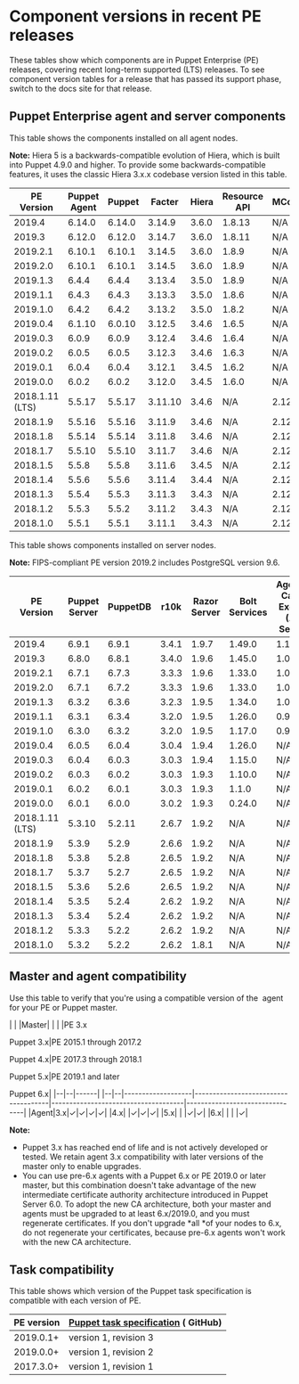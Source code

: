 # Component versions in recent PE releases

These tables show which components are in Puppet Enterprise \(PE\) releases, covering recent long-term supported \(LTS\) releases. To see component version tables for a release that has passed its support phase, switch to the docs site for that release.

## Puppet Enterprise agent and server components

This table shows the components installed on all agent nodes.

**Note:** Hiera 5 is a backwards-compatible evolution of Hiera, which is built into Puppet 4.9.0 and higher. To provide some backwards-compatible features, it uses the classic Hiera 3.x.x codebase version listed in this table.

|PE Version|Puppet Agent|Puppet|Facter|Hiera|Resource API|MCollective|Ruby|OpenSSL|
|----------|------------|------|------|-----|------------|-----------|----|-------|
|2019.4|6.14.0|6.14.0|3.14.9|3.6.0|1.8.13|N/A|2.5.7|1.1.1.d|
|2019.3|6.12.0|6.12.0|3.14.7|3.6.0|1.8.11|N/A|2.5.7|1.1.1.d|
|2019.2.1|6.10.1|6.10.1|3.14.5|3.6.0|1.8.9|N/A|2.5.7|1.1.1d|
|2019.2.0|6.10.1|6.10.1|3.14.5|3.6.0|1.8.9|N/A|2.5.7|1.1.1d|
|2019.1.3|6.4.4|6.4.4|3.13.4|3.5.0|1.8.9|N/A|2.5.7|1.1.1d|
|2019.1.1|6.4.3|6.4.3|3.13.3|3.5.0|1.8.6|N/A|2.5.3|1.1.1a|
|2019.1.0|6.4.2|6.4.2|3.13.2|3.5.0|1.8.2|N/A|2.5.3|1.1.1a|
|2019.0.4|6.1.10|6.0.10|3.12.5|3.4.6|1.6.5|N/A|2.5.3|1.1.1a|
|2019.0.3|6.0.9|6.0.9|3.12.4|3.4.6|1.6.4|N/A|2.5.3|1.1.1a|
|2019.0.2|6.0.5|6.0.5|3.12.3|3.4.6|1.6.3|N/A|2.5.1|1.0.2n|
|2019.0.1|6.0.4|6.0.4|3.12.1|3.4.5|1.6.2|N/A|2.5.1|1.0.2n|
|2019.0.0|6.0.2|6.0.2|3.12.0|3.4.5|1.6.0|N/A|2.5.1|1.1.0h|
|2018.1.11 \(LTS\)|5.5.17|5.5.17|3.11.10|3.4.6|N/A|2.12.5|2.4.9|1.0.2t|
|2018.1.9|5.5.16|5.5.16|3.11.9|3.4.6|N/A|2.12.4|2.4.5|1.0.2r|
|2018.1.8|5.5.14|5.5.14|3.11.8|3.4.6|N/A|2.12.4|2.4.5|1.0.2r|
|2018.1.7|5.5.10|5.5.10|3.11.7|3.4.6|N/A|2.12.4|2.4.5|1.0.2n|
|2018.1.5|5.5.8|5.5.8|3.11.6|3.4.5|N/A|2.12.4|2.4.4|1.0.2n|
|2018.1.4|5.5.6|5.5.6|3.11.4|3.4.4|N/A|2.12.3|2.4.4|1.0.2n|
|2018.1.3|5.5.4|5.5.3|3.11.3|3.4.3|N/A|2.12.2|2.4.4|1.0.2n|
|2018.1.2|5.5.3|5.5.2|3.11.2|3.4.3|N/A|2.12.2|2.4.4|1.0.2n|
|2018.1.0|5.5.1|5.5.1|3.11.1|3.4.3|N/A|2.12.1|2.4.4|1.0.2n|

This table shows components installed on server nodes.

**Note:** FIPS-compliant PE version 2019.2 includes PostgreSQL version 9.6.

|PE Version|Puppet Server|PuppetDB|r10k|Razor Server|Bolt Services|Agentless Catalog Executor \(ACE\) Services|PostgreSQL|Java|ActiveMQ|Nginx|
|----------|-------------|--------|----|------------|-------------|-------------------------------------------|----------|----|--------|-----|
|2019.4|6.9.1|6.9.1|3.4.1|1.9.7|1.49.0|1.1.1|11.7|11.0|N/A|1.16.1|
|2019.3|6.8.0|6.8.1|3.4.0|1.9.6|1.45.0|1.0.0|11.6|11.0|N/A|1.16.1|
|2019.2.1|6.7.1|6.7.3|3.3.3|1.9.6|1.33.0|1.0.0|11.5|1.8.0|N/A|1.16.1|
|2019.2.0|6.7.1|6.7.2|3.3.3|1.9.6|1.33.0|1.0.0|11.5|1.8.0|N/A|1.16.1|
|2019.1.3|6.3.2|6.3.6|3.2.3|1.9.5|1.34.0|1.0.0|9.6.15|1.8.0|N/A|1.16.1|
|2019.1.1|6.3.1|6.3.4|3.2.0|1.9.5|1.26.0|0.9.1|9.6.13|1.8.0|N/A|1.14.2|
|2019.1.0|6.3.0|6.3.2|3.2.0|1.9.5|1.17.0|0.9.1|9.6.12|1.8.0|N/A|1.14.2|
|2019.0.4|6.0.5|6.0.4|3.0.4|1.9.4|1.26.0|N/A|9.6.13|1.8.0|N/A|1.14.2|
|2019.0.3|6.0.4|6.0.3|3.0.3|1.9.4|1.15.0|N/A|9.6.12|1.8.0|N/A|1.14.2|
|2019.0.2|6.0.3|6.0.2|3.0.3|1.9.3|1.10.0|N/A|9.6.10|1.8.0|N/A|1.14.0|
|2019.0.1|6.0.2|6.0.1|3.0.3|1.9.3|1.1.0|N/A|9.6.10|1.8.0|N/A|1.14.0|
|2019.0.0|6.0.1|6.0.0|3.0.2|1.9.3|0.24.0|N/A|9.6.10|1.8.0|N/A|1.14.0|
|2018.1.11 \(LTS\)|5.3.10|5.2.11|2.6.7|1.9.2|N/A|N/A|9.6.15|1.8.0|5.15.5|1.16.1|
|2018.1.9|5.3.9|5.2.9|2.6.6|1.9.2|N/A|N/A|9.6.13|1.8.0|5.15.5|1.14.2|
|2018.1.8|5.3.8|5.2.8|2.6.5|1.9.2|N/A|N/A|9.6.12|1.8.0|5.15.5|1.14.2|
|2018.1.7|5.3.7|5.2.7|2.6.5|1.9.2|N/A|N/A|9.6.10|1.8.0|5.15.5|1.14.0|
|2018.1.5|5.3.6|5.2.6|2.6.5|1.9.2|N/A|N/A|9.6.10|1.8.0|5.15.5|1.14.0|
|2018.1.4|5.3.5|5.2.4|2.6.2|1.9.2|N/A|N/A|9.6.10|1.8.0|5.15.3|1.14.0|
|2018.1.3|5.3.4|5.2.4|2.6.2|1.9.2|N/A|N/A|9.6.8|1.8.0|5.15.3|1.14.0|
|2018.1.2|5.3.3|5.2.2|2.6.2|1.9.2|N/A|N/A|9.6.8|1.8.0|5.15.3|1.12.1|
|2018.1.0|5.3.2|5.2.2|2.6.2|1.8.1|N/A|N/A|9.6.8|1.8.0|5.15.3|1.12.1|

## Master and agent compatibility

Use this table to verify that you're using a compatible version of the  agent for your PE or Puppet master.

| | |Master|
| | |PE 3.x

 Puppet 3.x|PE 2015.1 through 2017.2

 Puppet 4.x|PE 2017.3 through 2018.1

 Puppet 5.x|PE 2019.1 and later

 Puppet 6.x|
|--|--|------|
|--|--|-------------------|-------------------------------------|-------------------------------------|--------------------------------|
|Agent|3.x|✓|✓|✓|✓|
|4.x| |✓|✓|✓|
|5.x| | |✓|✓|
|6.x| | | |✓|

**Note:**

-   Puppet 3.x has reached end of life and is not actively developed or tested. We retain agent 3.x compatibility with later versions of the master only to enable upgrades.
-   You can use pre-6.x agents with a Puppet 6.x or PE 2019.0 or later master, but this combination doesn't take advantage of the new intermediate certificate authority architecture introduced in Puppet Server 6.0. To adopt the new CA architecture, both your master and agents must be upgraded to at least 6.x/2019.0, and you must regenerate certificates. If you don't upgrade *all *of your nodes to 6.x, do not regenerate your certificates, because pre-6.x agents won't work with the new CA architecture. 


## Task compatibility

This table shows which version of the Puppet task specification is compatible with each version of PE.

|PE version|[Puppet task specification](https://github.com/puppetlabs/puppet-specifications/blob/master/tasks/README.md) \( GitHub\)|
|----------|------------------------------------------------------------------------------------------------------------------------|
|2019.0.1+|version 1, revision 3|
|2019.0.0+|version 1, revision 2|
|2017.3.0+|version 1, revision 1|


